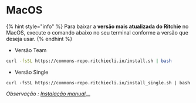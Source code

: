 # MacOS

{% hint style="info" %}
Para baixar a **versão mais atualizada do Ritchie** no MacOS, execute o comando abaixo no seu terminal conforme a versão que deseja usar.
{% endhint %}

* Versão Team 

```bash
curl -fsSL https://commons-repo.ritchiecli.io/install.sh | bash
```

* Versão Single

```text
curl -fsSL https://commons-repo.ritchiecli.io/install_single.sh | bash
```

_Observação :_ [_Instalação manual_](instalacao-manual.md)\_\_

